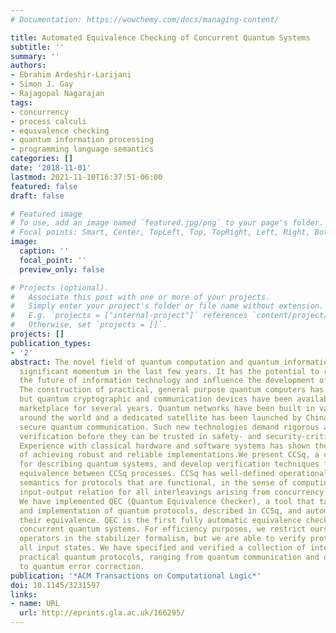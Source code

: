 ```yaml
---
# Documentation: https://wowchemy.com/docs/managing-content/

title: Automated Equivalence Checking of Concurrent Quantum Systems
subtitle: ''
summary: ''
authors:
- Ebrahim Ardeshir-Larijani
- Simon J. Gay
- Rajagopal Nagarajan
tags:
- concurrency
- process calculi
- equivalence checking
- quantum information processing
- programming language semantics
categories: []
date: '2018-11-01'
lastmod: 2021-11-10T16:37:51-06:00
featured: false
draft: false

# Featured image
# To use, add an image named `featured.jpg/png` to your page's folder.
# Focal points: Smart, Center, TopLeft, Top, TopRight, Left, Right, BottomLeft, Bottom, BottomRight.
image:
  caption: ''
  focal_point: ''
  preview_only: false

# Projects (optional).
#   Associate this post with one or more of your projects.
#   Simply enter your project's folder or file name without extension.
#   E.g. `projects = ["internal-project"]` references `content/project/deep-learning/index.md`.
#   Otherwise, set `projects = []`.
projects: []
publication_types:
- '2'
abstract: The novel field of quantum computation and quantum information has gathered
  significant momentum in the last few years. It has the potential to radically impact
  the future of information technology and influence the development of modern society.
  The construction of practical, general purpose quantum computers has been challenging,
  but quantum cryptographic and communication devices have been available in the commercial
  marketplace for several years. Quantum networks have been built in various cities
  around the world and a dedicated satellite has been launched by China to provide
  secure quantum communication. Such new technologies demand rigorous analysis and
  verification before they can be trusted in safety- and security-critical applications.
  Experience with classical hardware and software systems has shown the difficulty
  of achieving robust and reliable implementations.We present CCSq, a concurrent language
  for describing quantum systems, and develop verification techniques for checking
  equivalence between CCSq processes. CCSq has well-defined operational and superoperator
  semantics for protocols that are functional, in the sense of computing a deterministic
  input-output relation for all interleavings arising from concurrency in the system.
  We have implemented QEC (Quantum Equivalence Checker), a tool that takes the specification
  and implementation of quantum protocols, described in CCSq, and automatically checks
  their equivalence. QEC is the first fully automatic equivalence checking tool for
  concurrent quantum systems. For efficiency purposes, we restrict ourselves to Clifford
  operators in the stabilizer formalism, but we are able to verify protocols over
  all input states. We have specified and verified a collection of interesting and
  practical quantum protocols, ranging from quantum communication and quantum cryptography
  to quantum error correction.
publication: '*ACM Transactions on Computational Logic*'
doi: 10.1145/3231597
links:
- name: URL
  url: http://eprints.gla.ac.uk/166295/
---
```

